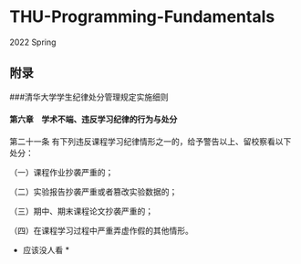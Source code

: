 # **THU-Programming-Fundamentals** #
2022 Spring

## 附录
###清华大学学生纪律处分管理规定实施细则
#### 第六章　学术不端、违反学习纪律的行为与处分
第二十一条 有下列违反课程学习纪律情形之一的，给予警告以上、留校察看以下处分：

（一）课程作业抄袭严重的；

（二）实验报告抄袭严重或者篡改实验数据的；

（三）期中、期末课程论文抄袭严重的；

（四）在课程学习过程中严重弄虚作假的其他情形。

* 应该没人看 *
